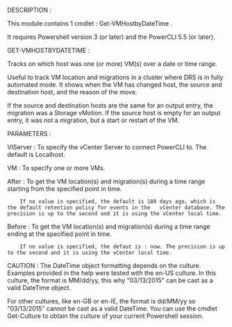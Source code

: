 DESCRIPTION :

This module contains 1 cmdlet : Get-VMHostbyDateTime .

It requires Powershell version 3 (or later) and the PowerCLI 5.5 (or later).

GET-VMHOSTBYDATETIME :

Tracks on which host was one (or more) VM(s) over a date or time range.

Useful to track VM location and migrations in a cluster where DRS is in fully automated mode.
It shows when the VM has changed host, the source and destination host, and the reason of the move.

If the source and destination hosts are the same for an output entry, the migration was a Storage vMotion.
If the source host is empty for an output entry, it was not a migration, but a start or restart of the VM.

PARAMETERS :

VIServer : To specify the vCenter Server to connect PowerCLI to.
The default is Localhost.

VM : To specify one or more VMs.

After : To get the VM location(s) and migration(s) during a time range starting from the specified point in time.

		If no value is specified, the default is 180 days ago, which is the default retention policy for events in the   vCenter database. The precision is up to the second and it is using the vCenter local time.

Before : To get the VM location(s) and migration(s) during a time range ending at the specified point in time.

		If no value is specified, the defaut is : now. The precision is up to the second and it is using the vCenter local time.


CAUTION : The DateTime object formatting depends on the culture. Examples provided in the help were tested with the en-US culture. In this culture, the format is MM/dd/yy, this why "03/13/2015" can be cast as a valid DateTime object.

For other cultures, like en-GB or en-IE, the format is dd/MM/yy so "03/13/2015" cannot be cast as a valid DateTime.
You can use the cmdlet Get-Culture to obtain the culture of your current Powershell session.

